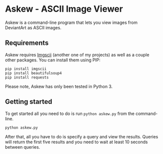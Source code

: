 # Askew - ASCII Image Viewer
Askew is a command-line program that lets you view images from DeviantArt as ASCII images.

## Requirements

Askew requires [Imgscii](https://github.com/campbellized/imgscii) (another one of my projects) as well as a couple other packages. You can install them using PIP:
```
pip install imgscii
pip install beautifulsoup4
pip install requests
```
Please note, Askew has only been tested in Python 3.

## Getting started
To get started all you need to do is run `python askew.py` from the command-line.
```
python askew.py
```
After that, all you have to do is specify a query and view the results. Queries will return the first five results and you need to wait at least 10 seconds between queries.
